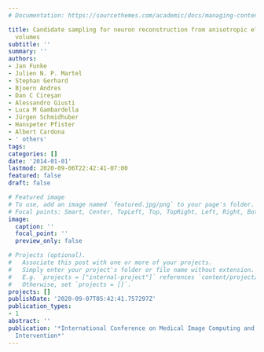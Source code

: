 ```yaml
---
# Documentation: https://sourcethemes.com/academic/docs/managing-content/

title: Candidate sampling for neuron reconstruction from anisotropic electron microscopy
  volumes
subtitle: ''
summary: ''
authors:
- Jan Funke
- Julien N. P. Martel
- Stephan Gerhard
- Bjoern Andres
- Dan C Cireşan
- Alessandro Giusti
- Luca M Gambardella
- Jürgen Schmidhuber
- Hanspeter Pfister
- Albert Cardona
- ' others'
tags:
categories: []
date: '2014-01-01'
lastmod: 2020-09-06T22:42:41-07:00
featured: false
draft: false

# Featured image
# To use, add an image named `featured.jpg/png` to your page's folder.
# Focal points: Smart, Center, TopLeft, Top, TopRight, Left, Right, BottomLeft, Bottom, BottomRight.
image:
  caption: ''
  focal_point: ''
  preview_only: false

# Projects (optional).
#   Associate this post with one or more of your projects.
#   Simply enter your project's folder or file name without extension.
#   E.g. `projects = ["internal-project"]` references `content/project/deep-learning/index.md`.
#   Otherwise, set `projects = []`.
projects: []
publishDate: '2020-09-07T05:42:41.757297Z'
publication_types:
- 1
abstract: ''
publication: '*International Conference on Medical Image Computing and Computer-Assisted
  Intervention*'
---
```

